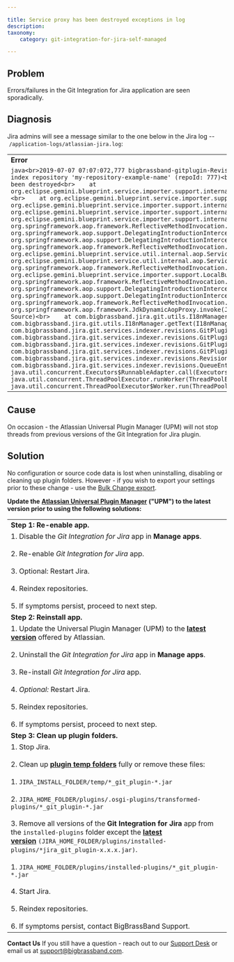 ```yaml
---

title: Service proxy has been destroyed exceptions in log
description:
taxonomy:
    category: git-integration-for-jira-self-managed

---
```


## Problem

Errors/failures in the Git Integration for Jira application are seen sporadically.

## Diagnosis

Jira admins will see a message similar to the one below in the Jira log -- `/application-logs/atlassian-jira.log`:

|     |
| --- |
| **Error** |
| ```java<br>2019-07-07 07:07:072,777 bigbrassband-gitplugin-RevisionIndexerImpl:thread - 0 ERROR      [c.b.j.g.s.indexer.revisions.RevisionIndexerImpl] Unable to index repository 'my-repository-example-name' (repoId: 777)<br>org.eclipse.gemini.blueprint.service.importer.ServiceProxyDestroyedException: service proxy has been destroyed<br>    at org.eclipse.gemini.blueprint.service.importer.support.internal.aop.ServiceDynamicInterceptor$ServiceLookUpCallback.doWithRetry(ServiceDynamicInterceptor.java:101)<br>    at org.eclipse.gemini.blueprint.service.importer.support.internal.support.RetryTemplate.execute(RetryTemplate.java:81)<br>    at org.eclipse.gemini.blueprint.service.importer.support.internal.aop.ServiceDynamicInterceptor.lookupService(ServiceDynamicInterceptor.java:427)<br>    at org.eclipse.gemini.blueprint.service.importer.support.internal.aop.ServiceDynamicInterceptor.getTarget(ServiceDynamicInterceptor.java:400)<br>    at org.eclipse.gemini.blueprint.service.importer.support.internal.aop.ServiceInvoker.invoke(ServiceInvoker.java:60)<br>    at org.springframework.aop.framework.ReflectiveMethodInvocation.proceed(ReflectiveMethodInvocation.java:185)<br>    at org.springframework.aop.support.DelegatingIntroductionInterceptor.doProceed(DelegatingIntroductionInterceptor.java:136)<br>    at org.springframework.aop.support.DelegatingIntroductionInterceptor.invoke(DelegatingIntroductionInterceptor.java:124)<br>    at org.springframework.aop.framework.ReflectiveMethodInvocation.proceed(ReflectiveMethodInvocation.java:185)<br>    at org.eclipse.gemini.blueprint.service.util.internal.aop.ServiceTCCLInterceptor.invokeUnprivileged(ServiceTCCLInterceptor.java:70)<br>    at org.eclipse.gemini.blueprint.service.util.internal.aop.ServiceTCCLInterceptor.invoke(ServiceTCCLInterceptor.java:53)<br>    at org.springframework.aop.framework.ReflectiveMethodInvocation.proceed(ReflectiveMethodInvocation.java:185)<br>    at org.eclipse.gemini.blueprint.service.importer.support.LocalBundleContextAdvice.invoke(LocalBundleContextAdvice.java:57)<br>    at org.springframework.aop.framework.ReflectiveMethodInvocation.proceed(ReflectiveMethodInvocation.java:185)<br>    at org.springframework.aop.support.DelegatingIntroductionInterceptor.doProceed(DelegatingIntroductionInterceptor.java:136)<br>    at org.springframework.aop.support.DelegatingIntroductionInterceptor.invoke(DelegatingIntroductionInterceptor.java:124)<br>    at org.springframework.aop.framework.ReflectiveMethodInvocation.proceed(ReflectiveMethodInvocation.java:185)<br>    at org.springframework.aop.framework.JdkDynamicAopProxy.invoke(JdkDynamicAopProxy.java:212)<br>    at com.sun.proxy.$Proxy2505.getAllTranslationsForPrefix(Unknown Source)<br>    at com.bigbrassband.jira.git.utils.I18nManager.getForPrefix(I18nManager.java:54)<br>    at com.bigbrassband.jira.git.utils.I18nManager.getText(I18nManager.java:62)<br>    at com.bigbrassband.jira.git.services.indexer.revisions.GitPluginIndexManagerImpl.handleUpdateError(GitPluginIndexManagerImpl.java:303)<br>    at com.bigbrassband.jira.git.services.indexer.revisions.GitPluginIndexManagerImpl.fetchImpl(GitPluginIndexManagerImpl.java:523)<br>    at com.bigbrassband.jira.git.services.indexer.revisions.GitPluginIndexManagerImpl.callFetch(GitPluginIndexManagerImpl.java:502)<br>    at com.bigbrassband.jira.git.services.indexer.revisions.GitPluginIndexManagerImpl.updateIndex(GitPluginIndexManagerImpl.java:339)<br>    at com.bigbrassband.jira.git.services.indexer.revisions.RevisionIndexerImpl$1.doRun(RevisionIndexerImpl.java:151)<br>    at com.bigbrassband.jira.git.services.indexer.revisions.QueueEntry.run(QueueEntry.java:82)<br>    at java.util.concurrent.Executors$RunnableAdapter.call(Executors.java:511)<br>    at java.util.concurrent.FutureTask.run(FutureTask.java:266)<br>    at java.util.concurrent.ThreadPoolExecutor.runWorker(ThreadPoolExecutor.java:1149)<br>    at java.util.concurrent.ThreadPoolExecutor$Worker.run(ThreadPoolExecutor.java:624)<br>    at java.lang.Thread.run(Thread.java:748)<br>``` |

## Cause

On occasion - the Atlassian Universal Plugin Manager (UPM) will not stop threads from previous versions of the Git Integration for Jira plugin.

## Solution

No configuration or source code data is lost when uninstalling, disabling or cleaning up plugin folders. However - if you wish to export your settings prior to these change - use the [Bulk Change export](/git-integration-for-jira-self-managed/bulk-export-gij-self-managed).

**Update the** [**Atlassian Universal Plugin Manager**](https://marketplace.atlassian.com/apps/23915/atlassian-universal-plugin-manager) **("UPM") to the latest version prior to using the following solutions:**

|     |
| --- |
| **Step 1: Re-enable app.** |
| 1.  Disable the _Git Integration for Jira_ app in **Manage apps**.<br>    <br>2.  Re-enable _Git Integration for Jira_ app.<br>    <br>3.  Optional: Restart Jira.<br>    <br>4.  Reindex repositories.<br>    <br>5.  If symptoms persist, proceed to next step. |
| **Step 2: Reinstall app.** |
| 1.  Update the Universal Plugin Manager (UPM) to the [**latest version**](https://marketplace.atlassian.com/apps/23915/atlassian-universal-plugin-manager?tab=versions) offered by Atlassian.<br>    <br>2.  Uninstall the _Git Integration for Jira_ app in **Manage apps**.<br>    <br>3.  Re-install _Git Integration for Jira_ app.<br>    <br>4.  _Optional:_ Restart Jira.<br>    <br>5.  Reindex repositories.<br>    <br>6.  If symptoms persist, proceed to next step. |
| **Step 3: Clean up plugin folders.** |
| 1.  Stop Jira.<br>    <br>2.  Clean up [**plugin temp folders**](https://answers.atlassian.com/questions/7110972/can-we-clean-up-osgi-plugins-in-jira) fully or remove these files:<br>    <br>    1.  `JIRA_INSTALL_FOLDER/temp/*_git_plugin-*.jar`<br>        <br>    2.  `JIRA_HOME_FOLDER/plugins/.osgi-plugins/transformed-plugins/*_git_plugin-*.jar`<br>        <br>3.  Remove all versions of the **Git Integration for Jira** app from the `installed-plugins` folder except the [**latest version**](https://marketplace.atlassian.com/apps/4984/git-integration-for-jira?hosting=server&tab=versions) `(JIRA_HOME_FOLDER/plugins/installed-plugins/*jira_git_plugin-x.x.x.jar)`.<br>    <br>    1.  `JIRA_HOME_FOLDER/plugins/installed-plugins/*_git_plugin-*.jar`<br>        <br>4.  Start Jira.<br>    <br>5.  Reindex repositories.<br>    <br>6.  If symptoms persist, contact BigBrassBand Support. |

**Contact Us**
If you still have a question - reach out to our [Support Desk](https://bigbrassband.atlassian.net/servicedesk/customer/portals) or email us at [support@bigbrassband.com](mailto:support@bigbrassband.com).
